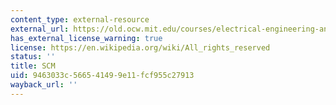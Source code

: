 ```yaml
---
content_type: external-resource
external_url: https://old.ocw.mit.edu/courses/electrical-engineering-and-computer-science/6-001-structure-and-interpretation-of-computer-programs-spring-2005/projects/syntax.scm
has_external_license_warning: true
license: https://en.wikipedia.org/wiki/All_rights_reserved
status: ''
title: SCM
uid: 9463033c-5665-4149-9e11-fcf955c27913
wayback_url: ''
---
```

